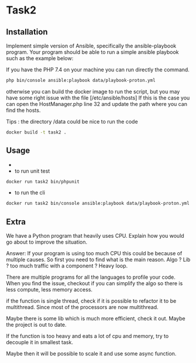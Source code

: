 # Task2

## Installation

Implement simple version of Ansible, specifically the ansible-playbook program. Your program should be able to run a simple ansible
playbook such as the example below:

If you have the PHP 7.4 on your machine you can run directly the command. 

```bash
php bin/console ansible:playbook data/playbook-proton.yml
```

otherwise you can build the docker image to run the script, but you may have some right issue with the file [/etc/ansible/hosts]
If this is the case you can open the HostManager.php line 32 and update the path where you can find the hosts.

Tips : the directory /data could be nice to run the code


```bash
docker build -t task2 .
```

## Usage
-
- to run unit test
```bash
docker run task2 bin/phpunit
```

- to run the cli
```bash
docker run task2 bin/console ansible:playbook data/playbook-proton.yml
```


## Extra

We have a Python program that heavily uses CPU. Explain how you would go about to improve the situation.

Answer: If your program is using too much CPU this could be because of multiple causes.
So first you need to find what is the main reason.
Algo ? Lib ? too much traffic with a component ? Heavy loop.

There are multiple programs for all the languages to profile your code.
When you find the issue, checkout if you can simplify the algo so there is less compute, less memory access.

if the function is single thread, check if it is possible to refactor it to be multithread.
Since most of the processors are now multithread.

Maybe there is some lib which is much more efficient, check it out. Maybe the project is out to date.

If the function is too heavy and eats a lot of cpu and memory, try to decouple it in smallest task.

Maybe then it will be possible to scale it and use some async function.




